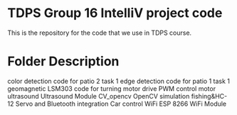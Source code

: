# TDPS Group 16 IntelliV project code
This is the repository for the code that we use in TDPS course.

# Folder Description
color detection         code for patio 2 task 1 
edge detection          code for patio 1 task 1 
geomagnetic LSM303      code for turning
motor drive             PWM control motor
ultrasound              Ultrasound Module
CV_opencv               OpenCV simulation
fishing&HC-12           Servo and Bluetooth
integration             Car control
WiFi                    ESP 8266 WiFi Module